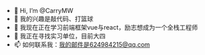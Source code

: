 - 👋 Hi, I’m @CarryMW
- 👀 我的兴趣是敲代码、打篮球
- 🌱 我现在正在学习前端框架vue与react，励志想成为一个全栈工程师
- 💞️ 我正在寻找实习单位，目前大四
- 📫 如何联系我：我的邮件是624984215@qq.com

<!---
CarryMW/CarryMW is a ✨ special ✨ repository because its `README.md` (this file) appears on your GitHub profile.
You can click the Preview link to take a look at your changes.
--->
